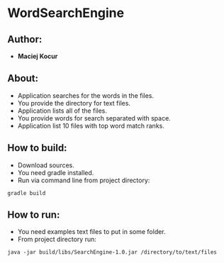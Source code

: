 # WordSearchEngine
## Author: 
- **Maciej Kocur**
## About:
- Application searches for the words in the files.
- You provide the directory for text files.
- Application lists all of the files.
- You provide words for search separated with space.
- Application list 10 files with top word match ranks.
## How to build:
- Download sources.
- You need gradle installed.
- Run via command line from project directory:
```
gradle build
```
## How to run:
- You need examples text files to put in some folder. 
- From project directory run:
```
java -jar build/libs/SearchEngine-1.0.jar /directory/to/text/files
```
